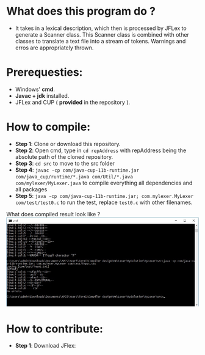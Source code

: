 # What does this program do ? 
- It takes in a lexical description, which then is processed by JFLex to generate a Scanner class. This Scanner class is combined
with other classes to translate a text file into a stream of tokens. Warnings and erros are appropriately thrown.

# Prerequesties:
- Windows' **cmd**.
- **Javac + jdk** installed.
- JFLex and CUP ( **provided** in the repository ).


# How to compile:
- **Step 1**: Clone or download this repository.
- **Step 2**: Open cmd, type in `cd repAddress` with repAddress being the absolute path of the cloned repository.
- **Step 3**: `cd src` to move to the src folder
- **Step 4**: `javac -cp com/java-cup-11b-runtime.jar com/java_cup/runtime/*.java com/Util/*.java com/mylexer/MyLexer.java` to compile everything all dependencies and all packages
- **Step 5**: `java -cp com/java-cup-11b-runtime.jar; com.mylexer.MyLexer com/test/test0.c` to run the test, replace `test0.c` with other filenames.

What does compiled result look like ? 
![alt text](https://github.com/minhthanh3145/MyLexer/blob/master/img/compiled.jpg)

# How to contribute:
- **Step 1**: Download JFlex:
